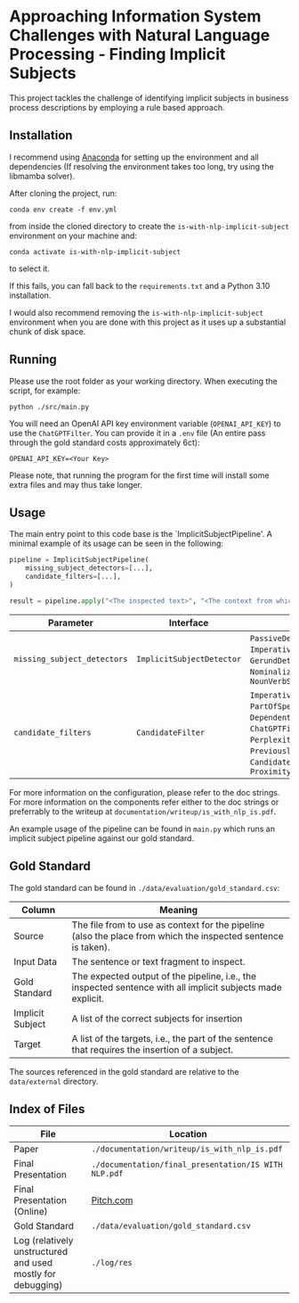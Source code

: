 Approaching Information System Challenges with Natural Language Processing - Finding Implicit Subjects
==============================

This project tackles the challenge of identifying implicit subjects in business process descriptions by employing a rule
based approach.

## Installation

I recommend using [Anaconda](https://www.anaconda.com/) for setting up the environment and all dependencies (If
resolving the environment takes too long, try using the libmamba solver).

After cloning the project, run:

```console
conda env create -f env.yml
```

from inside the cloned directory to create the `is-with-nlp-implicit-subject` environment on your machine and:

```console
conda activate is-with-nlp-implicit-subject
```

to select it.

If this fails, you can fall back to the `requirements.txt` and a Python 3.10
installation.

I would also recommend removing the `is-with-nlp-implicit-subject` environment when you
are done with this project as it uses up a substantial chunk of disk space.

## Running

Please use the root folder as your working directory. When executing the script, for example:

```console
python ./src/main.py
```

You will need an OpenAI API key environment variable (`OPENAI_API_KEY`) to use the `ChatGPTFilter`. You can provide it
in
a `.env` file (An entire pass through the gold standard costs approximately 6ct):

```
OPENAI_API_KEY=<Your Key>
```

Please note, that running the program for the first time will install some extra files and may thus take longer.

## Usage

The main entry point to this code base is the `ImplicitSubjectPipeline'. A minimal example of its usage can be seen in
the following:

```python
pipeline = ImplicitSubjectPipeline(
    missing_subject_detectors=[...],
    candidate_filters=[...],
)

result = pipeline.apply("<The inspected text>", "<The context from which to extract subjects>")
```

| Parameter                   | Interface                 | Implementations                                                                                                                                                                                                            |
|-----------------------------|---------------------------|----------------------------------------------------------------------------------------------------------------------------------------------------------------------------------------------------------------------------|
| `missing_subject_detectors` | `ImplicitSubjectDetector` | `PassiveDetector`, `ImperativeDetector`, `GerundDetector`, `NominalizedGerundWordlistDetector`, `NounVerbStemDetector`                                                                                                     |
| `candidate_filters`         | `CandidateFilter`         | `ImperativeFilter`, `PartOfSpeechFilter`, `DependentOfSameSentenceFilter`, `ChatGPTFilter`,`SimilarityFilter`, `PerplexityFilter`, `PreviouslyMentionedRelationFilter`, `CandidateTextOccurrenceFilter`, `ProximityFilter` |

For more information on the configuration, please refer to the doc strings.
For more information on the components refer either to the doc strings or preferrably to the writeup
at `documentation/writeup/is_with_nlp_is.pdf`.

An example usage of the pipeline can be found in `main.py` which runs an implicit subject pipeline against our gold
standard.

## Gold Standard

The gold standard can be found in `./data/evaluation/gold_standard.csv`:

| Column           | Meaning                                                                                                       |
|------------------|---------------------------------------------------------------------------------------------------------------|
| Source           | The file from to use as context for the pipeline (also the place from which the inspected sentence is taken). |
| Input Data       | The sentence or text fragment to inspect.                                                                     |
| Gold Standard    | The expected output of the pipeline, i.e., the inspected sentence with all implicit subjects made explicit.   |
| Implicit Subject | A list of the correct subjects for insertion                                                                  |
| Target           | A list of the targets, i.e., the part of the sentence that requires the insertion of a subject.               |

The sources referenced in the gold standard are relative to the `data/external` directory.

## Index of Files

| File                                                        | Location                                             |
|-------------------------------------------------------------|------------------------------------------------------|
| Paper                                                       | `./documentation/writeup/is_with_nlp_is.pdf`         |
| Final Presentation                                          | `./documentation/final_presentation/IS WITH NLP.pdf` |
| Final Presentation (Online)                                 | [Pitch.com](https://pitch.com/v/is-with-nlp-58ufnj)  |
| Gold Standard                                               | `./data/evaluation/gold_standard.csv`                |
| Log (relatively unstructured and used mostly for debugging) | `./log/res`                                          |
